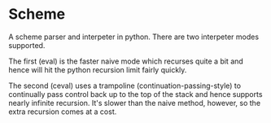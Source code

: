 Scheme
======

A scheme parser and interpeter in python. There are two interpeter modes supported.

The first (eval) is the faster naive mode which recurses quite a bit and hence will hit the python recursion limit fairly quickly.

The second (ceval) uses a trampoline (continuation-passing-style) to continually pass control back up to the top of the stack and hence supports nearly infinite recursion. It's slower than the naive method, however, so the extra recursion comes at a cost.
